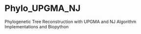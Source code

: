# Phylo_UPGMA_NJ
Phylogenetic Tree Reconstruction with UPGMA and NJ Algorithm Implementations and Biopython

